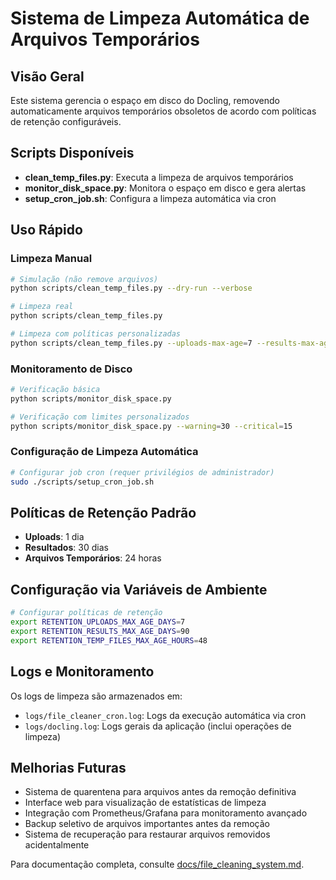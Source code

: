 # Sistema de Limpeza Automática de Arquivos Temporários

## Visão Geral

Este sistema gerencia o espaço em disco do Docling, removendo automaticamente arquivos temporários obsoletos de acordo com políticas de retenção configuráveis.

## Scripts Disponíveis

- **clean_temp_files.py**: Executa a limpeza de arquivos temporários
- **monitor_disk_space.py**: Monitora o espaço em disco e gera alertas
- **setup_cron_job.sh**: Configura a limpeza automática via cron

## Uso Rápido

### Limpeza Manual

```bash
# Simulação (não remove arquivos)
python scripts/clean_temp_files.py --dry-run --verbose

# Limpeza real
python scripts/clean_temp_files.py

# Limpeza com políticas personalizadas
python scripts/clean_temp_files.py --uploads-max-age=7 --results-max-age=60
```

### Monitoramento de Disco

```bash
# Verificação básica
python scripts/monitor_disk_space.py

# Verificação com limites personalizados
python scripts/monitor_disk_space.py --warning=30 --critical=15
```

### Configuração de Limpeza Automática

```bash
# Configurar job cron (requer privilégios de administrador)
sudo ./scripts/setup_cron_job.sh
```

## Políticas de Retenção Padrão

- **Uploads**: 1 dia
- **Resultados**: 30 dias
- **Arquivos Temporários**: 24 horas

## Configuração via Variáveis de Ambiente

```bash
# Configurar políticas de retenção
export RETENTION_UPLOADS_MAX_AGE_DAYS=7
export RETENTION_RESULTS_MAX_AGE_DAYS=90
export RETENTION_TEMP_FILES_MAX_AGE_HOURS=48
```

## Logs e Monitoramento

Os logs de limpeza são armazenados em:
- `logs/file_cleaner_cron.log`: Logs da execução automática via cron
- `logs/docling.log`: Logs gerais da aplicação (inclui operações de limpeza)

## Melhorias Futuras

- Sistema de quarentena para arquivos antes da remoção definitiva
- Interface web para visualização de estatísticas de limpeza
- Integração com Prometheus/Grafana para monitoramento avançado
- Backup seletivo de arquivos importantes antes da remoção
- Sistema de recuperação para restaurar arquivos removidos acidentalmente

Para documentação completa, consulte [docs/file_cleaning_system.md](../docs/file_cleaning_system.md).
